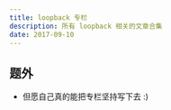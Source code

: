 ```yaml
---
title: loopback 专栏
description: 所有 loopback 相关的文章合集
date: 2017-09-10
---
```


## 题外

* 但愿自己真的能把专栏坚持写下去 :)
